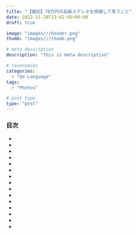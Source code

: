 ```yaml
---
title: "【雑記】70万円の高級ステレオを視聴して思うこと"
date: 2022-11-28T13:42:45+09:00
draft: true

image: "images///header.png"
thumb: "images///thumb.png"

# meta description
description: "this is meta description"

# taxonomies
categories: 
  - "Go Language"
tags:
  - "Photos"

# post type
type: "post"
---
```


### 目次
- [](#sec1)
- [](#sec2)
- [](#sec3)
- [](#sec4)
- [](#sec5)
- [](#sec6)
- [](#sec7)
- [](#sec8)
- [](#sec9)
- [](#sec10)
- [](#sec11)
- [](#sec12)
- [](#sec13)
- [](#sec14)
- [](#sec15)


<h3><a id="sec1"></a></h3>

<h3><a id="sec2"></a></h3>

<h3><a id="sec3"></a></h3>

<h3><a id="sec4"></a></h3>

<h3><a id="sec5"></a></h3>

<h3><a id="sec6"></a></h3>

<h3><a id="sec7"></a></h3>

<h3><a id="sec8"></a></h3>

<h3><a id="sec9"></a></h3>

<h3><a id="sec10"></a></h3>

<h3><a id="sec11"></a></h3>

<h3><a id="sec12"></a></h3>

<h3><a id="sec13"></a></h3>

<h3><a id="sec14"></a></h3>

<h3><a id="sec15"></a></h3>